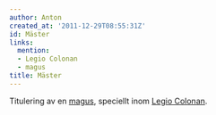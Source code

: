 ```yaml
---
author: Anton
created_at: '2011-12-29T08:55:31Z'
id: Mäster
links:
  mention:
  - Legio Colonan
  - magus
title: Mäster
---
```


Titulering av en [magus], speciellt inom [Legio Colonan].

  [magus]: magus
  [Legio Colonan]: Legio_Colonan
